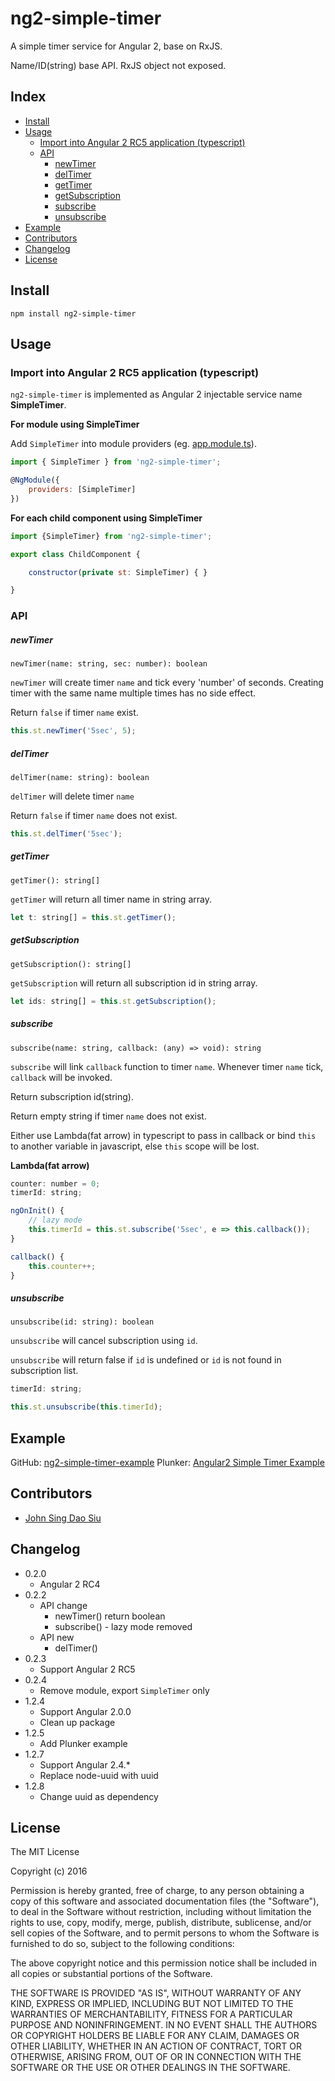 # ng2-simple-timer

A simple timer service for Angular 2, base on RxJS.

Name/ID(string) base API. RxJS object not exposed.

## Index

- [Install](#install)
- [Usage](#usage)
	- [Import into Angular 2 RC5 application (typescript)](#import-into-angular-2-rc5-application-typescript)
	- [API](#api)
		- [newTimer](#newtimername-string-sec-number-boolean)
		- [delTimer](#deltimername-string-boolean)
		- [getTimer](#gettimer-string)
		- [getSubscription](#getsubscription-string)
		- [subscribe](#subscribename-string-callback-any-void-string)
		- [unsubscribe](#unsubscribeid-string-boolean)
- [Example](#example)
- [Contributors](#contributors)
- [Changelog](#changelog)
- [License](#license)

## Install

```
npm install ng2-simple-timer
```

## Usage

### Import into Angular 2 RC5 application (typescript)

`ng2-simple-timer` is implemented as Angular 2 injectable service name __SimpleTimer__.

__For module using SimpleTimer__

Add `SimpleTimer` into module providers (eg. [app.module.ts](https://github.com/J-Siu/ng2-simple-timer-example/blob/master/app/app.module.ts)).

```javascript
import { SimpleTimer } from 'ng2-simple-timer';

@NgModule({
	providers: [SimpleTimer]
})
```

__For each child component using SimpleTimer__

```javascript
import {SimpleTimer} from 'ng2-simple-timer';

export class ChildComponent {

	constructor(private st: SimpleTimer) { }

}
```

### API

##### newTimer

`newTimer(name: string, sec: number): boolean`

`newTimer` will create timer `name` and tick every 'number' of seconds. Creating timer with the same name multiple times has no side effect.

Return `false` if timer `name` exist.

```javascript
this.st.newTimer('5sec', 5);
```

##### delTimer

`delTimer(name: string): boolean`

`delTimer` will delete timer `name`

Return `false` if timer `name` does not exist.

```javascript
this.st.delTimer('5sec');
```

##### getTimer

`getTimer(): string[]`

`getTimer` will return all timer name in string array.
```javascript
let t: string[] = this.st.getTimer();
```

##### getSubscription

`getSubscription(): string[]`

`getSubscription` will return all subscription id in string array.
```javascript
let ids: string[] = this.st.getSubscription();
```

##### subscribe

`subscribe(name: string, callback: (any) => void): string`

`subscribe` will link `callback` function to timer `name`. Whenever timer `name` tick, `callback` will be invoked.

Return subscription id(string).

Return empty string if timer `name` does not exist.

Either use Lambda(fat arrow) in typescript to pass in callback or bind `this` to another variable in javascript, else `this` scope will be lost.

__Lambda(fat arrow)__
```javascript
counter: number = 0;
timerId: string;

ngOnInit() {
	// lazy mode
	this.timerId = this.st.subscribe('5sec', e => this.callback());
}

callback() {
	this.counter++;
}
```

##### unsubscribe

`unsubscribe(id: string): boolean`

`unsubscribe` will cancel subscription using `id`.

`unsubscribe` will return false if `id` is undefined or `id` is not found in subscription list.

```javascript
timerId: string;

this.st.unsubscribe(this.timerId);
```

## Example

GitHub: [ng2-simple-timer-example](https://github.com/J-Siu/ng2-simple-timer-example)
Plunker: [Angular2 Simple Timer Example](http://embed.plnkr.co/HaTd8q/)

## Contributors

* [John Sing Dao Siu](https://github.com/J-Siu)


## Changelog

* 0.2.0
	- Angular 2 RC4
* 0.2.2
	- API change
		- newTimer() return boolean
		- subscribe() - lazy mode removed
	- API new
		- delTimer()
* 0.2.3
	- Support Angular 2 RC5
* 0.2.4
	- Remove module, export `SimpleTimer` only
* 1.2.4
	- Support Angular 2.0.0
	- Clean up package
* 1.2.5
	- Add Plunker example
* 1.2.7
	- Support Angular 2.4.*
	- Replace node-uuid with uuid
* 1.2.8
	- Change uuid as dependency

## License

The MIT License

Copyright (c) 2016

Permission is hereby granted, free of charge, to any person obtaining a copy of this software and associated documentation files (the "Software"), to deal in the Software without restriction, including without limitation the rights to use, copy, modify, merge, publish, distribute, sublicense, and/or sell copies of the Software, and to permit persons to whom the Software is furnished to do so, subject to the following conditions:

The above copyright notice and this permission notice shall be included in all copies or substantial portions of the Software.

THE SOFTWARE IS PROVIDED "AS IS", WITHOUT WARRANTY OF ANY KIND, EXPRESS OR IMPLIED, INCLUDING BUT NOT LIMITED TO THE WARRANTIES OF MERCHANTABILITY, FITNESS FOR A PARTICULAR PURPOSE AND NONINFRINGEMENT. IN NO EVENT SHALL THE AUTHORS OR COPYRIGHT HOLDERS BE LIABLE FOR ANY CLAIM, DAMAGES OR OTHER LIABILITY, WHETHER IN AN ACTION OF CONTRACT, TORT OR OTHERWISE, ARISING FROM, OUT OF OR IN CONNECTION WITH THE SOFTWARE OR THE USE OR OTHER DEALINGS IN THE SOFTWARE.
